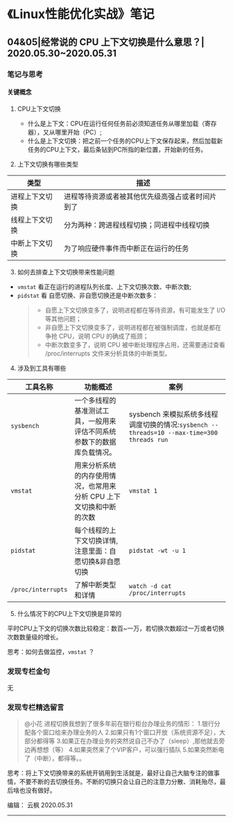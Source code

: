 # 《Linux性能优化实战》笔记

## 04&05|经常说的 CPU 上下文切换是什么意思？| 2020.05.30~2020.05.31

### 笔记与思考

#### 关键概念

1. CPU上下文切换
   - 什么是上下文：CPU在运行任何任务前必须知道任务从哪里加载（寄存器），又从哪里开始（PC）;
   - 什么是上下文切换：把之前一个任务的CPU上下文保存起来，然后加载新任务的CPU上下文，最后条钻到PC所指的新位置，开始新的任务。

2. 上下文切换有哪些类型

类型 | 描述
---------|----------
进程上下文切换 | 进程等待资源或者被其他优先级高强占或者时间片到了
线程上下文切换 | 分为两种：跨进程线程切换；同进程中线程切换
中断上下文切换 | 为了响应硬件事件而中断正在运行的任务

3. 如何去排查上下文切换带来性能问题

- `vmstat` 看正在运行的进程队列长度、上下文切换次数、中断次数;
- `pidstat` 看 自愿切换、非自愿切换还是中断次数多：
  > + 自愿上下文切换变多了，说明进程都在等待资源，有可能发生了 I/O 等其他问题；
  > + 非自愿上下文切换变多了，说明进程都在被强制调度，也就是都在争抢 CPU，说明 CPU 的确成了瓶颈；
  > + 中断次数变多了，说明 CPU 被中断处理程序占用，还需要通过查看 /proc/interrupts 文件来分析具体的中断类型。

4. 涉及到工具有哪些

工具名称 | 功能概述 | 案例
---------|----------|---------
`sysbench`|一个多线程的基准测试工具，一般用来评估不同系统参数下的数据库负载情况。|sysbench 来模拟系统多线程调度切换的情况:`sysbench --threads=10 --max-time=300 threads run`
`vmstat` | 用来分析系统的内存使用情况，也常用来分析 CPU 上下文切换和中断的次数 | `vmstat 1`
`pidstat` | 每个线程的上下文切换详情,注意里面：自愿切换&非自愿切换 | `pidstat -wt -u 1`
`/proc/interrupts` |了解中断类型和详情 | `watch -d cat /proc/interrupts`

5. 什么情况下的CPU上下文切换是异常的

平时CPU上下文的切换次数比较稳定：数百~一万，若切换次数超过一万或者切换次数数量级的增长。

思考：如何去做监控，`vmstat` ？

### 发现专栏金句

无

### 发现专栏精选留言

>@小花 
进程切换我想到了很多年前在银行柜台办理业务的情形：
1.银行分配各个窗口给来办理业务的人
2.如果只有1个窗口开放（系统资源不足），大部分都得等
3.如果正在办理业务的突然说自己不办了（sleep）,那他就去旁边再想想（等）
4.如果突然来了个VIP客户，可以强行插队
5.如果突然断电了（中断），都得等。。

思考：将上下文切换带来的系统开销用到生活就是，最好让自己大脑专注的做事情，不要不断的去切换任务。不断的切换只会让自己的注意力分散、消耗殆尽，最后啥也没有做好。

编辑： 云枫 2020.05.31

---